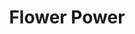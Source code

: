 ---
layout: gamepage
lang: "it"
title: "Flower Power"

game: "Il Gioco"
game-description: "🌷 Gioca la formica regina<br>
🌷 <b>Porta le tue formiche<br>al sicuro</b><br>
🌷 Raccogli il cibo per la<br> tua colonia<br>
🌷 <b>Evita le pozzanghere</b><br>"

development: "Lo Sviluppo"
development-description: "🌼 <b>Prototipo di 10 ore</b><br>
🌼 Compito per un corso<br>
🌼 Processo passo passo: <a href='https://miro.com/app/board/uXjVMfz0c60=/' target='_blank'>lavagna su miro</a><br>
🌼 Spunto iniziale: <b>due concetti</b><br>
🐜 <i>'Sei la fonte del potere'</i><br>
🐜 <i>'Inizia con niente'</i>"

cover_image: "/assets/FlowerPower/flowerpower_banner.png"
background_image: "/assets/FlowerPower/flowerpower_background.png"
background_color: "#615aed"

gallery:
  - "/assets/FlowerPower/1.jpg"

lang_links:
  it: "/it/projects/flowerpower.html"
  en: "/en/projects/flowerpower.html"

title-font: "/assets/FlowerPower/SundayBest.ttf"
text-font: "/assets/FlowerPower/GloriaHallelujah-Regular.ttf"
game-color: "#A6DD66"
title-color: "#F28DC4"
text-color: "#736E2C"
button1-color: "#FFB25C"
button2-color: "#F2E867"
text1-color: "#F2E867"
text2-color: "#FFB25C"

gamePage: "https://ary-and-navy.itch.io/flower-power"
download: "Scarica l'exe"
visitSite: "Apri su Itch.io!"

gameName: "flowerpower"

type1: 'video'
img1: "https://www.youtube.com/embed/EWH_cblDTT0"
img2: "/assets/FlowerPower/img2.png"
img3: "/assets/FlowerPower/img1.png"
img4: "/assets/FlowerPower/img4.png"

top1: "40"
left1: "310"
transform1: "6"

top2: "180"
left2: "80"
transform2: "2"

top3: "330"
left3: "290"
transform3: "-5"

top4: "500"
left4: "100"
transform4: "5"
---